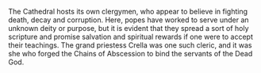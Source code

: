The Cathedral hosts its own clergymen, who appear to believe in fighting death, decay and corruption. Here, popes have worked to serve under an unknown deity or purpose, but it is evident that they spread a sort of holy scripture and promise salvation and spiritual rewards if one were to accept their teachings. The grand priestess Crella was one such cleric, and it was she who forged the Chains of Abscession to bind the servants of the Dead God.